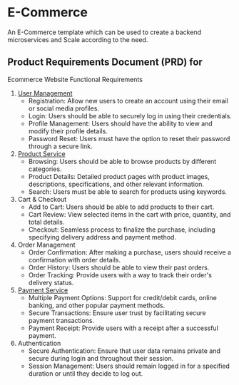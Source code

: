 # E-Commerce
An E-Commerce template which can be used to create a backend microservices and Scale according to the need.
## Product Requirements Document (PRD) for
Ecommerce Website
Functional Requirements
1. [User Management](https://github.com/shubham-muley/UserService)   
    - Registration: Allow new users to create an account using their email or social media profiles.  
    - Login: Users should be able to securely log in using their credentials.  
    - Profile Management: Users should have the ability to view and modify their profile details.  
    - Password Reset: Users must have the option to reset their password through a secure link.  
2. [Product Service](https://github.com/shubham-muley/productService)
    - Browsing: Users should be able to browse products by different categories.
    - Product Details: Detailed product pages with product images, descriptions,
        specifications, and other relevant information.
    - Search: Users must be able to search for products using keywords.
3. Cart & Checkout
    - Add to Cart: Users should be able to add products to their cart.  
    - Cart Review: View selected items in the cart with price, quantity, and total details.  
    - Checkout: Seamless process to finalize the purchase, including specifying delivery address and payment method.  
4. Order Management
    - Order Confirmation: After making a purchase, users should receive a confirmation with order details.    
    - Order History: Users should be able to view their past orders.    
    - Order Tracking: Provide users with a way to track their order's delivery status.  
5. [Payment Service](https://github.com/shubham-muley/PaymentService)
    - Multiple Payment Options: Support for credit/debit cards, online banking, and other popular payment methods.  
    - Secure Transactions: Ensure user trust by facilitating secure payment transactions.  
    - Payment Receipt: Provide users with a receipt after a successful payment.  
6. Authentication
    - Secure Authentication: Ensure that user data remains private and secure during login and throughout their session.  
    - Session Management: Users should remain logged in for a specified duration or until they decide to log out.  